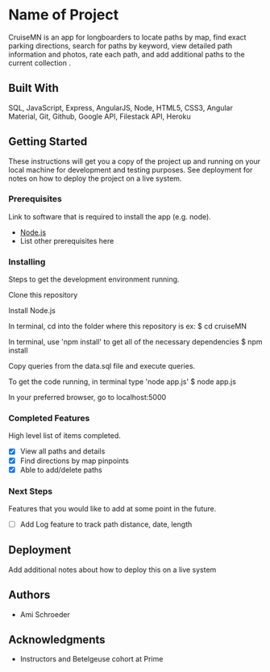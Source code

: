 # Name of Project

CruiseMN   is   an   app   for   longboarders   to   locate   paths   by   map,   find   exact   parking   directions, search   for   paths   by   keyword,   view   detailed   path   information   and   photos,   rate each   path, and   add   additional   paths   to   the   current   collection .

## Built With

SQL,   JavaScript,   Express,   AngularJS,   Node,   HTML5,   CSS3,   Angular Material,   Git,   Github,   Google   API,   Filestack   API,   Heroku

## Getting Started

These instructions will get you a copy of the project up and running on your local machine for development and testing purposes. See deployment for notes on how to deploy the project on a live system.

### Prerequisites

Link to software that is required to install the app (e.g. node).

- [Node.js](https://nodejs.org/en/)
- List other prerequisites here


### Installing

Steps to get the development environment running.

Clone this repository

Install Node.js

In terminal, cd into the folder where this repository is
ex:
$ cd cruiseMN

In terminal, use 'npm install' to get all of the necessary dependencies
$ npm install

Copy queries from the data.sql file and execute queries. 

To get the code running, in terminal type 'node app.js'
$ node app.js

In your preferred browser, go to
localhost:5000

### Completed Features

High level list of items completed.

- [x] View all paths and details
- [x] Find directions by map pinpoints
- [x] Able to add/delete paths

### Next Steps

Features that you would like to add at some point in the future.

- [ ] Add Log feature to track path distance, date, length

## Deployment

Add additional notes about how to deploy this on a live system

## Authors

* Ami Schroeder


## Acknowledgments

* Instructors and Betelgeuse cohort at Prime
